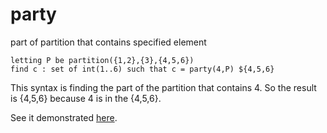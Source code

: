 # party

part of partition that contains specified element

```
letting P be partition({1,2},{3},{4,5,6})
find c : set of int(1..6) such that c = party(4,P) ${4,5,6}
```
This syntax is finding the part of the partition that contains 4. So the result is {4,5,6} because 4 is in the {4,5,6}.

See it demonstrated [here](https://github.com/conjure-cp/conjure/blob/main/docs/notebooks/Partition_operators.ipynb).
